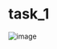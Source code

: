 # task_1
![image](https://user-images.githubusercontent.com/90615074/159436916-e0133da2-1ed9-4e7f-9e36-3eb63639c37a.png)
